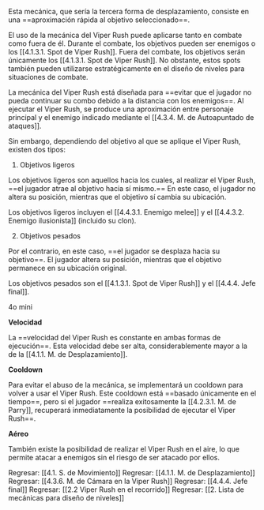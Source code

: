 
Esta mecánica, que sería la tercera forma de desplazamiento, consiste en una ==aproximación rápida al objetivo seleccionado==.

El uso de la mecánica del Viper Rush puede aplicarse tanto en combate como fuera de él. Durante el combate, los objetivos pueden ser enemigos o los [[4.1.3.1. Spot de Viper Rush]]. Fuera del combate, los objetivos serán únicamente los [[4.1.3.1. Spot de Viper Rush]]. No obstante, estos spots también pueden utilizarse estratégicamente en el diseño de niveles para situaciones de combate.

La mecánica del Viper Rush está diseñada para ==evitar que el jugador no pueda continuar su combo debido a la distancia con los enemigos==. Al ejecutar el Viper Rush, se produce una aproximación entre personaje principal y el enemigo indicado mediante el [[4.3.4. M. de Autoapuntado de ataques]].

Sin embargo, dependiendo del objetivo al que se aplique el Viper Rush, existen dos tipos:

1. Objetivos ligeros

Los objetivos ligeros son aquellos hacia los cuales, al realizar el Viper Rush, ==el jugador atrae al objetivo hacia sí mismo.== En este caso, el jugador no altera su posición, mientras que el objetivo sí cambia su ubicación.

Los objetivos ligeros incluyen el [[4.4.3.1. Enemigo melee]] y el [[4.4.3.2. Enemigo ilusionista]] (incluido su clon).

2. Objetivos pesados

Por el contrario, en este caso, ==el jugador se desplaza hacia su objetivo==. El jugador altera su posición, mientras que el objetivo permanece en su ubicación original.

Los objetivos pesados son el [[4.1.3.1. Spot de Viper Rush]] y el [[4.4.4. Jefe final]].

4o mini

**Velocidad**

La ==velocidad del Viper Rush es constante en ambas formas de ejecución==. Esta velocidad debe ser alta, considerablemente mayor a la de la [[4.1.1. M. de Desplazamiento]].

**Cooldown**

Para evitar el abuso de la mecánica, se implementará un cooldown para volver a usar el Viper Rush. Este cooldown está ==basado únicamente en el tiempo==, pero si el jugador ==realiza exitosamente la [[4.2.3.1. M. de Parry]], recuperará inmediatamente la posibilidad de ejecutar el Viper Rush==.

**Aéreo**

También existe la posibilidad de realizar el Viper Rush en el aire, lo que permite atacar a enemigos sin el riesgo de ser atacado por ellos.


Regresar: [[4.1. S. de Movimiento]]
Regresar: [[4.1.1. M. de Desplazamiento]]
Regresar: [[4.3.6. M. de Cámara en la Viper Rush]]
Regresar: [[4.4.4. Jefe final]]
Regresar: [[2.2 Viper Rush en el recorrido]]
Regresar: [[2. Lista de mecánicas para diseño de niveles]]
